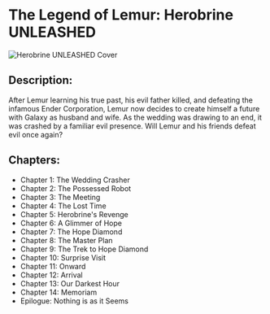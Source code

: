 # The Legend of Lemur: Herobrine UNLEASHED
![Herobrine UNLEASHED Cover](https://img.wattpad.com/cover/157897634-352-k848872.jpg)

## Description:
After Lemur learning his true past, his evil father killed, and defeating the infamous Ender Corporation, Lemur now decides to create himself a future with Galaxy as husband and wife. As the wedding was drawing to an end, it was crashed by a familiar evil presence. Will Lemur and his friends defeat evil once again?

## Chapters:
* Chapter 1: The Wedding Crasher
* Chapter 2: The Possessed Robot
* Chapter 3: The Meeting
* Chapter 4: The Lost Time
* Chapter 5: Herobrine's Revenge
* Chapter 6: A Glimmer of Hope
* Chapter 7: The Hope Diamond
* Chapter 8: The Master Plan
* Chapter 9: The Trek to Hope Diamond
* Chapter 10: Surprise Visit
* Chapter 11: Onward
* Chapter 12: Arrival
* Chapter 13: Our Darkest Hour
* Chapter 14: Memoriam
* Epilogue: Nothing is as it Seems
